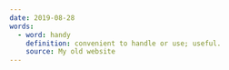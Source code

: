 ```yaml
---
date: 2019-08-28
words:
  - word: handy
    definition: convenient to handle or use; useful.
    source: My old website
---
```

